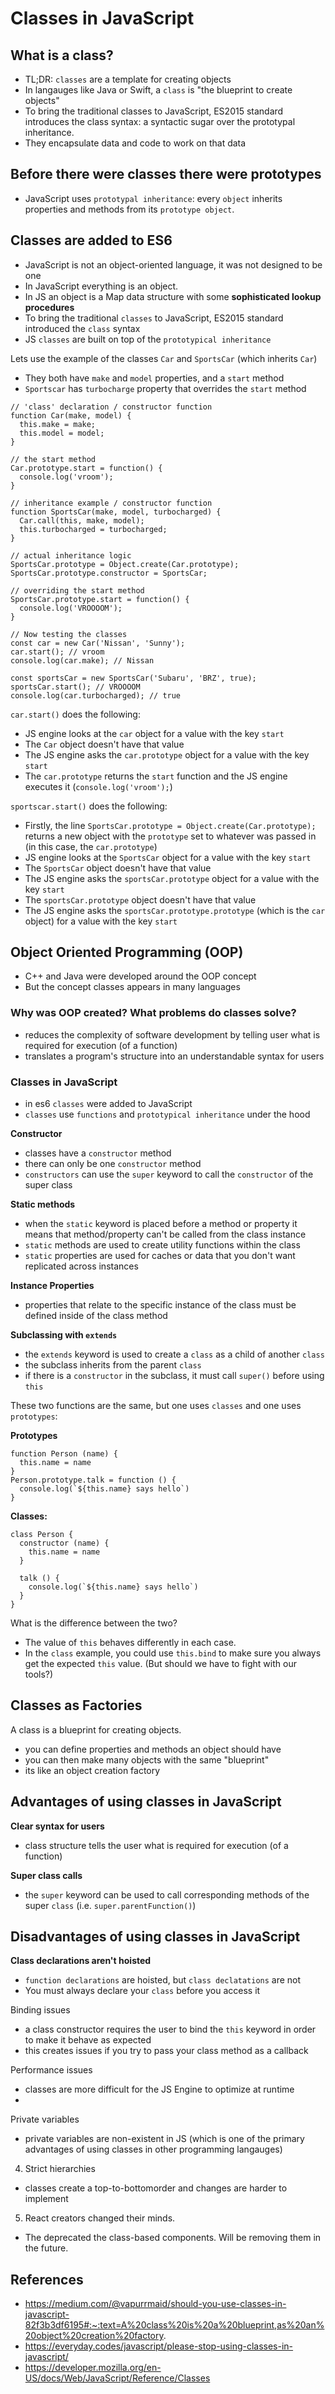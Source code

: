 # Classes in JavaScript

## What is a class? 
- TL;DR: `classes` are a template for creating objects
- In langauges like Java or Swift, a `class` is "the blueprint to create objects"
- To bring the traditional classes to JavaScript, ES2015 standard introduces the class syntax: a syntactic sugar over the prototypal inheritance.
- They encapsulate data and code to work on that data

## Before there were classes there were prototypes
- JavaScript uses `prototypal inheritance`: every `object` inherits properties and methods from its `prototype object`.





## Classes are added to ES6
- JavaScript is not an object-oriented language, it was not designed to be one
- In JavaScript everything is an object.
- In JS an object is a Map data structure with some **sophisticated lookup procedures**
- To bring the traditional `classes` to JavaScript, ES2015 standard introduced the `class` syntax
- JS `classes` are built on top of the `prototypical inheritance`


Lets use the example of the classes `Car` and `SportsCar` (which inherits `Car`)
- They both have `make` and `model` properties, and a `start` method
- `Sportscar` has `turbocharge` property that overrides the `start` method

```
// 'class' declaration / constructor function
function Car(make, model) {
  this.make = make;
  this.model = model;
}

// the start method
Car.prototype.start = function() {
  console.log('vroom');
}

// inheritance example / constructor function 
function SportsCar(make, model, turbocharged) {
  Car.call(this, make, model);
  this.turbocharged = turbocharged;
}

// actual inheritance logic
SportsCar.prototype = Object.create(Car.prototype);
SportsCar.prototype.constructor = SportsCar;

// overriding the start method
SportsCar.prototype.start = function() {
  console.log('VROOOOM');
}

// Now testing the classes
const car = new Car('Nissan', 'Sunny');
car.start(); // vroom
console.log(car.make); // Nissan

const sportsCar = new SportsCar('Subaru', 'BRZ', true);
sportsCar.start(); // VROOOOM
console.log(car.turbocharged); // true

```

`car.start()` does the following:
- JS engine looks at the `car` object for a value with the key `start`
- The `Car` object doesn't have that value
- The JS engine asks the `car.prototype` object for a value with the key `start`
- The `car.prototype` returns the `start` function and the JS engine executes it (`console.log('vroom');`)

`sportscar.start()` does the following: 
- Firstly, the line `SportsCar.prototype = Object.create(Car.prototype);` returns a new object with the `prototype` set to whatever was passed in (in this case, the `car.prototype`)
- JS engine looks at the `SportsCar` object for a value with the key `start`
- The `SportsCar` object doesn't have that value
- The JS engine asks the `sportsCar.prototype` object for a value with the key `start`
- The `sportsCar.prototype` object doesn't have that value
- The JS engine asks the `sportsCar.prototype.prototype` (which is the `car` object) for a value with the key `start` 


## Object Oriented Programming (OOP)
- C++ and Java were developed around the OOP concept
- But the concept classes appears in many languages

### Why was OOP created? What problems do classes solve?
- reduces the complexity of software development by telling user what is required for execution (of a function)
- translates a program's structure into an understandable syntax for users

### Classes in JavaScript
- in es6 `classes` were added to JavaScript
- `classes` use `functions` and `prototypical inheritance` under the hood

**Constructor**
- classes have a `constructor` method
- there can only be one `constructor` method
- `constructors` can use the `super` keyword to call the `constructor` of the super class

**Static methods**
- when the `static` keyword is placed before a method or property it means that method/property can't be called from the class instance
- `static` methods are used to create utility functions within the class
- `static` properties are used for caches or data that you don't want replicated across instances

**Instance Properties**
- properties that relate to the specific instance of the class must be defined inside of the class method

**Subclassing with `extends`**
- the `extends` keyword is used to create a `class` as a child of another `class`
- the subclass inherits from the parent `class`
- if there is a `constructor` in the subclass, it must call `super()` before using `this`






These two functions are the same, but one uses `classes` and one uses `prototypes`: 

**Prototypes**
```
function Person (name) {
  this.name = name
}
Person.prototype.talk = function () {
  console.log(`${this.name} says hello`)
}
```

**Classes:**
```
class Person {
  constructor (name) {
    this.name = name
  }
  
  talk () {
    console.log(`${this.name} says hello`)
  }
}
```

What is the difference between the two? 
- The value of `this` behaves differently in each case.
- In the `class` example, you could use `this.bind` to make sure you always get the expected `this` value. (But should we have to fight with our tools?)

## Classes as Factories
A class is a blueprint for creating objects. 
- you can define properties and methods an object should have
- you can then make many objects with the same "blueprint"
- its like an object creation factory

## Advantages of using classes in JavaScript 
**Clear syntax for users**
  - class structure tells the user what is required for execution (of a function)

**Super class calls**
  - the `super` keyword can be used to call corresponding methods of the super `class` (i.e. `super.parentFunction()`)

## Disadvantages of using classes in JavaScript

**Class declarations aren't hoisted**
  - `function declarations` are hoisted, but `class declatations` are not
  - You must always declare your `class` before you access it

Binding issues
  - a class constructor requires the user to bind the `this` keyword in order to make it behave as expected 
  - this creates issues if you try to pass your class method as a callback

Performance issues 
  - classes are more difficult for the JS Engine to optimize at runtime
  - 
Private variables
  - private variables are non-existent in JS (which is one of the primary advantages of using classes in other programming langauges)

4. Strict hierarchies
  - classes create a top-to-bottomorder and changes are harder to implement

5. React creators changed their minds.
  - The deprecated the class-based components. Will be removing them in the future.








## References
- https://medium.com/@vapurrmaid/should-you-use-classes-in-javascript-82f3b3df6195#:~:text=A%20class%20is%20a%20blueprint,as%20an%20object%20creation%20factory.
- https://everyday.codes/javascript/please-stop-using-classes-in-javascript/
- https://developer.mozilla.org/en-US/docs/Web/JavaScript/Reference/Classes
